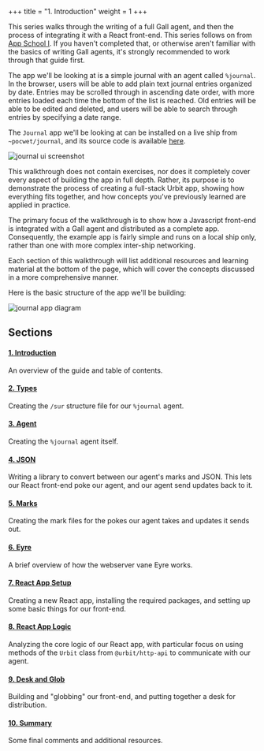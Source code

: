 +++
title = "1. Introduction"
weight = 1
+++

This series walks through the writing of a full Gall agent, and then the process
of integrating it with a React front-end. This series follows on from [App School I](/guides/core/app-school/intro). If you haven't
completed that, or otherwise aren't familiar with the basics of writing Gall
agents, it's strongly recommended to work through that guide first.

The app we'll be looking at is a simple journal with an agent called `%journal`.
In the browser, users will be able to add plain text journal entries organized
by date. Entries may be scrolled through in ascending date order, with more
entries loaded each time the bottom of the list is reached. Old entries will be
able to be edited and deleted, and users will be able to search through entries
by specifying a date range.

The `Journal` app we'll be looking at can be installed on a live ship from
`~pocwet/journal`, and its source code is available [here](https://github.com/urbit/docs-examples/tree/main/journal-app).

![journal ui screenshot](https://media.urbit.org/guides/core/app-school-full-stack-guide/entries.png)

This walkthrough does not contain exercises, nor does it completely cover every
aspect of building the app in full depth. Rather, its purpose is to demonstrate
the process of creating a full-stack Urbit app, showing how everything fits
together, and how concepts you've previously learned are applied in practice.

The primary focus of the walkthrough is to show how a Javascript front-end is
integrated with a Gall agent and distributed as a complete app. Consequently,
the example app is fairly simple and runs on a local ship only, rather than one
with more complex inter-ship networking.

Each section of this walkthrough will list additional resources and learning
material at the bottom of the page, which will cover the concepts discussed in a
more comprehensive manner.

Here is the basic structure of the app we'll be building:

![journal app
diagram](https://media.urbit.org/guides/core/app-school-full-stack-guide/journal-app-diagram.svg)

## Sections

#### [1. Introduction](/guides/core/app-school-full-stack/1-intro)

An overview of the guide and table of contents.

#### [2. Types](/guides/core/app-school-full-stack/2-types)

Creating the `/sur` structure file for our `%journal` agent.

#### [3. Agent](/guides/core/app-school-full-stack/3-agent)

Creating the `%journal` agent itself.

#### [4. JSON](/guides/core/app-school-full-stack/5-json)

Writing a library to convert between our agent's marks and JSON. This lets our
React front-end poke our agent, and our agent send updates back to it.

#### [5. Marks](/guides/core/app-school-full-stack/4-marks)

Creating the mark files for the pokes our agent takes and updates it sends out.

#### [6. Eyre](/guides/core/app-school-full-stack/6-eyre)

A brief overview of how the webserver vane Eyre works.

#### [7. React App Setup](/guides/core/app-school-full-stack/7-react-setup)

Creating a new React app, installing the required packages, and setting up some
basic things for our front-end.

#### [8. React App Logic](/guides/core/app-school-full-stack/8-http-api)

Analyzing the core logic of our React app, with particular focus on using
methods of the `Urbit` class from `@urbit/http-api` to communicate with our
agent.

#### [9. Desk and Glob](/guides/core/app-school-full-stack/9-web-scries)

Building and "globbing" our front-end, and putting together a desk for
distribution.

#### [10. Summary](/guides/core/app-school-full-stack/10-final)

Some final comments and additional resources.
